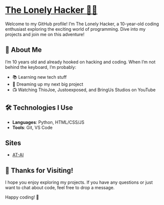 # [The Lonely Hacker 👨‍💻](https://github.com/TheLonelyHackerCode/)

Welcome to my GitHub profile! I’m The Lonely Hacker, a 10-year-old coding enthusiast exploring the exciting world of programming. Dive into my projects and join me on this adventure!

## 🚀 About Me

I’m 10 years old and already hooked on hacking and coding. When I’m not behind the keyboard, I’m probably:

- 📚 Learning new tech stuff
- 🚀 Dreaming up my next big project
- 📺 Watching ThioJoe, Justoexposed, and BringUs Studios on YouTube

## 🛠️ Technologies I Use

- **Languages**: Python, HTML/CSS/JS
- **Tools**: Git, VS Code

## Sites

- [AT-AI](https://TheLonelyHackerCode.github.io/AT-AI)


## 🎉 Thanks for Visiting!

I hope you enjoy exploring my projects. If you have any questions or just want to chat about code, feel free to drop a message.

Happy coding! 🌟
